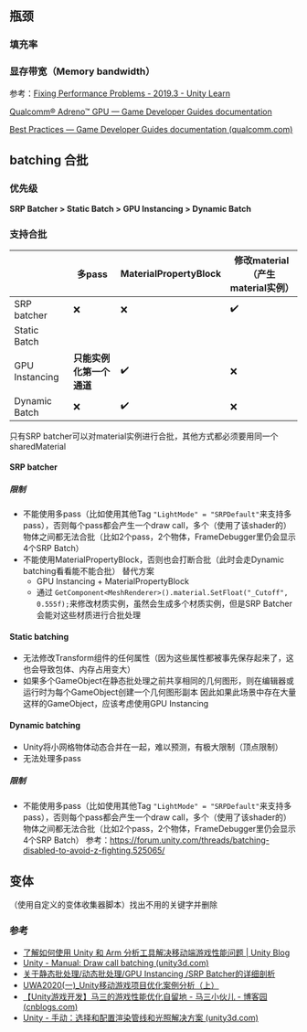 ## 瓶颈

### 填充率

### 显存带宽（Memory bandwidth）

参考：[Fixing Performance Problems - 2019.3 - Unity Learn](https://learn.unity.com/tutorial/fixing-performance-problems-2019-3)



[Qualcomm® Adreno™ GPU — Game Developer Guides documentation](https://developer.qualcomm.com/sites/default/files/docs/adreno-gpu/developer-guide/gpu/gpu.html)

[Best Practices — Game Developer Guides documentation (qualcomm.com)](https://developer.qualcomm.com/sites/default/files/docs/adreno-gpu/developer-guide/gpu/best_practices.html#gpu-best-practices)

## batching 合批

### 优先级

**SRP Batcher > Static Batch > GPU Instancing > Dynamic Batch**

### 支持合批

|                | 多pass                   | MaterialPropertyBlock | 修改material（产生material实例） |
| -------------- | ------------------------ | --------------------- | -------------------------------- |
| SRP batcher    | ❌                        | ❌                     | ✔️                                |
| Static Batch   |                          |                       |                                  |
| GPU Instancing | **只能实例化第一个通道** | ✔️                     | ❌                                |
| Dynamic Batch  | ❌                        | ✔️                     | ❌                                |

只有SRP batcher可以对material实例进行合批，其他方式都必须要用同一个sharedMaterial

#### SRP batcher

##### 限制

- 不能使用多pass（比如使用其他Tag `"LightMode" = "SRPDefault"`来支持多pass），否则每个pass都会产生一个draw call，多个（使用了该shader的）物体之间都无法合批（比如2个pass，2个物体，FrameDebugger里仍会显示4个SRP Batch）
- 不能使用MaterialPropertyBlock，否则也会打断合批（此时会走Dynamic batching看看能不能合批）
    替代方案
    - GPU Instancing + MaterialPropertyBlock
    - 通过 `GetComponent<MeshRenderer>().material.SetFloat("_Cutoff", 0.555f);`来修改材质实例，虽然会生成多个材质实例，但是SRP Batcher会能对这些材质进行合批处理

#### Static batching

- 无法修改Transform组件的任何属性（因为这些属性都被事先保存起来了，这也会导致包体、内存占用变大）
- 如果多个GameObject在静态批处理之前共享相同的几何图形，则在编辑器或运行时为每个GameObject创建一个几何图形副本
    因此如果此场景中存在大量这样的GameObject，应该考虑使用GPU Instancing

#### Dynamic batching

- Unity将小网格物体动态合并在一起，难以预测，有极大限制（顶点限制）
- 无法处理多pass

##### 限制

- 不能使用多pass（比如使用其他Tag `"LightMode" = "SRPDefault"`来支持多pass），否则每个pass都会产生一个draw call，多个（使用了该shader的）物体之间都无法合批（比如2个pass，2个物体，FrameDebugger里仍会显示4个SRP Batch）
    参考：https://forum.unity.com/threads/batching-disabled-to-avoid-z-fighting.525065/

## 变体

（使用自定义的变体收集器脚本）找出不用的关键字并删除

### 参考

- [了解如何使用 Unity 和 Arm 分析工具解决移动端游戏性能问题 | Unity Blog](https://blog.unity.com/cn/technology/tackling-profiling-for-mobile-games-with-unity-and-arm)
- [Unity - Manual: Draw call batching (unity3d.com)](https://docs.unity3d.com/Manual/DrawCallBatching.html)
- [关于静态批处理/动态批处理/GPU Instancing /SRP Batcher的详细剖析](https://zhuanlan.zhihu.com/p/98642798)
- [UWA2020(一)_Unity移动游戏项目优化案例分析（上）](https://zhuanlan.zhihu.com/p/261378070)
- [【Unity游戏开发】马三的游戏性能优化自留地 - 马三小伙儿 - 博客园 (cnblogs.com)](https://www.cnblogs.com/msxh/p/12987632.html)
- [Unity - 手动：选择和配置渲染管线和光照解决方案 (unity3d.com)](https://docs.unity3d.com/Manual/BestPracticeLightingPipelines.html)
